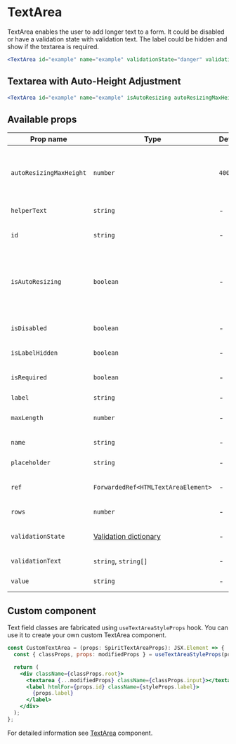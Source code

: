 # TextArea

TextArea enables the user to add longer text to a form.
It could be disabled or have a validation state with validation text.
The label could be hidden and show if the textarea is required.

```jsx
<TextArea id="example" name="example" validationState="danger" validationText="validation failed" isRequired />
```

## Textarea with Auto-Height Adjustment

```jsx
<TextArea id="example" name="example" isAutoResizing autoResizingMaxHeight={500} />
```

## Available props

| Prop name               | Type                                           | Default | Required | Description                                                          |
| ----------------------- | ---------------------------------------------- | ------- | -------- | -------------------------------------------------------------------- |
| `autoResizingMaxHeight` | `number`                                       | `400`   | no       | Maximum field height with automatic height control                   |
| `helperText`            | `string`                                       | -       | no       | Custom helper text                                                   |
| `id`                    | `string`                                       | -       | yes      | Textarea and label identification                                    |
| `isAutoResizing`        | `boolean`                                      | -       | no       | Whether is field auto resizing which adjusts its height while typing |
| `isDisabled`            | `boolean`                                      | -       | no       | Whether is field disabled                                            |
| `isLabelHidden`         | `boolean`                                      | -       | no       | Whether is label hidden                                              |
| `isRequired`            | `boolean`                                      | -       | no       | Whether is field required                                            |
| `label`                 | `string`                                       | -       | no       | Label text                                                           |
| `maxLength`             | `number`                                       | -       | no       | Maximum number of characters                                         |
| `name`                  | `string`                                       | -       | no       | Textarea name                                                        |
| `placeholder`           | `string`                                       | -       | no       | Textarea placeholder                                                 |
| `ref`                   | `ForwardedRef<HTMLTextAreaElement>`            | -       | no       | Textarea element reference                                           |
| `rows`                  | `number`                                       | -       | no       | Number of visible rows                                               |
| `validationState`       | [Validation dictionary][dictionary-validation] | -       | no       | Type of validation state                                             |
| `validationText`        | `string`, `string[]`                           | -       | no       | Validation text                                                      |
| `value`                 | `string`                                       | -       | no       | Textarea value                                                       |

## Custom component

Text field classes are fabricated using `useTextAreaStyleProps` hook. You can use it to create your own custom TextArea component.

```jsx
const CustomTextArea = (props: SpiritTextAreaProps): JSX.Element => {
  const { classProps, props: modifiedProps } = useTextAreaStyleProps(props);

  return (
    <div className={classProps.root}>
      <textarea {...modifiedProps} className={classProps.input}></textarea>
      <label htmlFor={props.id} className={styleProps.label}>
        {props.label}
      </label>
    </div>
  );
};
```

For detailed information see [TextArea](https://github.com/lmc-eu/spirit-design-system/blob/main/packages/web/src/scss/components/TextArea/README.md) component.

[dictionary-validation]: https://github.com/lmc-eu/spirit-design-system/blob/main/docs/DICTIONARIES.md#validation
